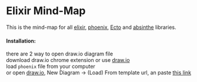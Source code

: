 # Elixir Mind-Map

This is the mind-map for all [elixir](https://hexdocs.pm/elixir/), [phoenix](https://hexdocs.pm/phoenix/), [Ecto](https://hexdocs.pm/ecto/Ecto.html) and [absinthe](https://hexdocs.pm/absinthe/) libraries.

#### Installation:
there are 2 way to open draw.io diagram file\
download draw.io chrome extension or use [draw.io](https://draw.io)\
load `phoenix` file from your computer\
or open [draw.io](https://draw.io), New Diagram -> (Load) From template url, an paste [this link](https://raw.githubusercontent.com/kapilpipaliya/Elixir-MindMap/master/phoenix)
